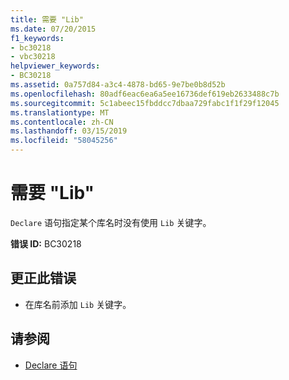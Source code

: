```yaml
---
title: 需要 "Lib"
ms.date: 07/20/2015
f1_keywords:
- bc30218
- vbc30218
helpviewer_keywords:
- BC30218
ms.assetid: 0a757d84-a3c4-4878-bd65-9e7be0b8d52b
ms.openlocfilehash: 80adf6eac6ea6a5ee16736def619eb2633488c7b
ms.sourcegitcommit: 5c1abeec15fbddcc7dbaa729fabc1f1f29f12045
ms.translationtype: MT
ms.contentlocale: zh-CN
ms.lasthandoff: 03/15/2019
ms.locfileid: "58045256"
---
```

# <a name="lib-expected"></a>需要 "Lib"
`Declare` 语句指定某个库名时没有使用 `Lib` 关键字。  
  
 **错误 ID:** BC30218  
  
## <a name="to-correct-this-error"></a>更正此错误  
  
-   在库名前添加 `Lib` 关键字。  
  
## <a name="see-also"></a>请参阅

- [Declare 语句](../../visual-basic/language-reference/statements/declare-statement.md)
